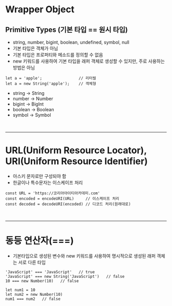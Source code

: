 # Wrapper Object
## Primitive Types (기본 타입 == 원시 타입)
- string, number, bigint, boolean, undefined, symbol, null
- 기본 타입은 객체가 아님
- 기본 타입은 프로퍼티와 메소드를 정의할 수 없음
- new 키워드를 사용하여 기본 타입을 래퍼 객체로 생성할 수 있지만, 주로 사용하는 방법은 아님
```
let a = 'apple';                // 리터럴
let a = new String('apple');    // 객체형
```

- string -> String
- number -> Number
- bigint -> BigInt
- boolean -> Boolean
- symbol -> Symbol

<br><hr>

# URL(Uniform Resource Locator), URI(Uniform Resource Identifier)
- 아스키 문자로만 구성되야 함
- 한글이나 특수문자는 이스케이프 처리

```
const URL = 'https://코리아아이티아카데미.com'
const encoded = encodeURI(URL)     // 이스케이프 처리
const decoded = decodeURI(encoded) // 디코드 처리(원래대로)
```
<br><hr>

# 동등 연산자(===)
- 기본타입으로 생성된 변수와 new 키워드를 사용하여 명시적으로 생성된 래퍼 객체는 서로 다른 타입
```
'JavaScript' === 'JavaScript'   // true
'JavaScript' === new String('JavaScript')   // false
10 === new Number(10)   // false

let num1 = 10
let num2 = new Number(10)
num1 === num2   // false
